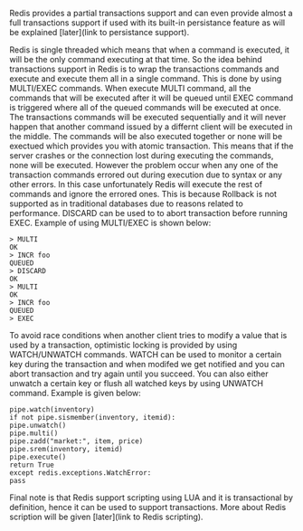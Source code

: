 Redis provides a partial transactions support and can even provide almost a full transactions support if used with its built-in persistance feature as will be explained [later](link to persistance support).  

Redis is single threaded which means that when a command is executed, it will be the only command executing at that time. So the idea behind transactions support in Redis is to wrap the transactions commands and execute and execute them all in a single command. This is done by using MULTI/EXEC commands. When execute MULTI command, all the commands that will be executed after it will be queued until EXEC command is triggered where all of the queued commands will be executed at once. The transactions commands will be executed sequentially and it will never happen that another command issued by a differnt client will be executed in the middle. The commands will be also executed together or none will be exectued which provides you with atomic transaction. This means that if the server crashes or the connection lost during executing the commands, none will be executed. However the problem occur when any one of the transaction commands errored out during execution due to syntax  or any other errors. In this case unfortunately Redis will execute the rest of commands and ignore the errored ones. This is because Rollback is not supported as in traditional databases due to reasons related to performance. DISCARD can be used to to abort transaction before running EXEC. Example of using MULTI/EXEC is shown below:  

````
> MULTI
OK
> INCR foo
QUEUED
> DISCARD
OK
> MULTI
OK
> INCR foo
QUEUED
> EXEC
````

To avoid race conditions when another client tries to modify a value that is used by a transaction, optimistic locking is provided by using WATCH/UNWATCH commands. WATCH can be used to monitor a certain key during the transaction and when modifed we get notified and you can abort transaction and try again until you succeed. You can also either unwatch a certain key or flush all watched keys by using UNWATCH command. Example is given below:

````
pipe.watch(inventory)if not pipe.sismember(inventory, itemid):pipe.unwatch()pipe.multi()pipe.zadd("market:", item, price)pipe.srem(inventory, itemid)pipe.execute()return Trueexcept redis.exceptions.WatchError:pass
````

Final note is that Redis support scripting using LUA and it is transactional by definition, hence it can be used to support transactions. More about Redis scription will be given [later](link to Redis scripting).
